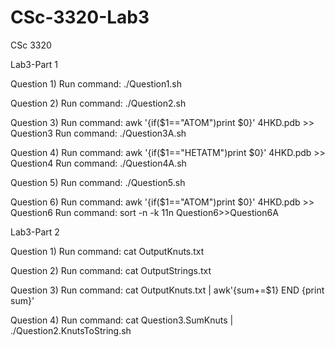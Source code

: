 # CSc-3320-Lab3
CSc 3320 

Lab3-Part 1

Question 1) Run command: 
./Question1.sh

Question 2) Run command: 
./Question2.sh 

Question 3) Run command: awk '{if($1=="ATOM")print $0}' 4HKD.pdb >> Question3 
Run command: ./Question3A.sh 

Question 4) Run command: awk '{if($1=="HETATM")print $0}' 4HKD.pdb >> Question4 
Run command: ./Question4A.sh

Question 5) Run command: ./Question5.sh 

Question 6) Run command: awk '{if($1=="ATOM")print $0}' 4HKD.pdb >> Question6
Run command: sort -n -k 11n Question6>>Question6A 

Lab3-Part 2

Question 1) Run command: cat OutputKnuts.txt

Question 2) Run command: cat OutputStrings.txt

Question 3) Run command: 
cat OutputKnuts.txt | awk'{sum+=$1} END {print sum}'

Question 4) Run command:
cat Question3.SumKnuts | ./Question2.KnutsToString.sh










